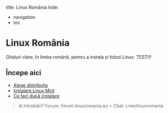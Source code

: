 title: Linux România
hide:
  - navigation
  - toc
# Linux România
Ghiduri clare, în limba română, pentru a instala și folosi Linux.
TEST!!!

## Începe aici
- [Alege distribuția](ghiduri/incepatori/alege-distributia.md)
- [Instalare Linux Mint](ghiduri/incepatori/instalare-mint.md)
- [Ce faci după instalare](ghiduri/incepatori/dupa-instalare.md)

> Ai întrebări? Forum: forum.linuxromania.eu • Chat: t.me/linuxromania
